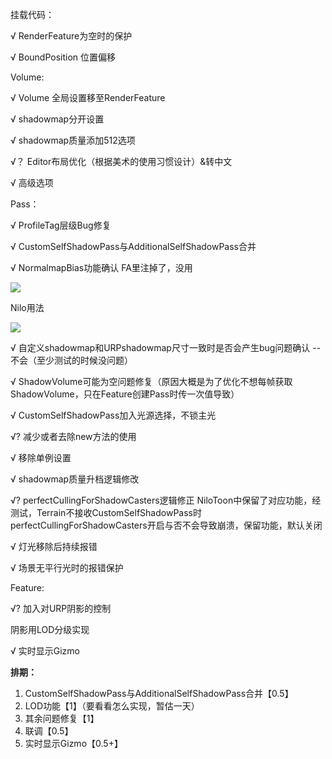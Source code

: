 挂载代码：

√ RenderFeature为空时的保护 

√ BoundPosition 位置偏移



Volume:

√ Volume 全局设置移至RenderFeature

√ shadowmap分开设置

√ shadowmap质量添加512选项

√？ Editor布局优化（根据美术的使用习惯设计）&转中文

√ 高级选项



Pass：

√ ProfileTag层级Bug修复

√ CustomSelfShadowPass与AdditionalSelfShadowPass合并

√ NormalmapBias功能确认   FA里注掉了，没用

![](https://cdn.nlark.com/yuque/0/2024/png/45354151/1723025109940-9a425028-da72-4fea-ae22-0932e61588c4.png)

Nilo用法

![](https://cdn.nlark.com/yuque/0/2024/png/45354151/1723025256894-ddb4d0ca-8156-441d-b389-98e2b030a22f.png)

√ 自定义shadowmap和URPshadowmap尺寸一致时是否会产生bug问题确认 --不会（至少测试的时候没问题）

√ ShadowVolume可能为空问题修复（原因大概是为了优化不想每帧获取ShadowVolume，只在Feature创建Pass时传一次值导致）

√ CustomSelfShadowPass加入光源选择，不锁主光

√? 减少或者去除new方法的使用

√ 移除单例设置

√ shadowmap质量升档逻辑修改

√? perfectCullingForShadowCasters逻辑修正 NiloToon中保留了对应功能，经测试，Terrain不接收CustomSelfShadowPass时perfectCullingForShadowCasters开启与否不会导致崩溃，保留功能，默认关闭

√ 灯光移除后持续报错

√ 场景无平行光时的报错保护



Feature:

√? 加入对URP阴影的控制

阴影用LOD分级实现

√ 实时显示Gizmo



**排期：**

1. CustomSelfShadowPass与AdditionalSelfShadowPass合并【0.5】
2. LOD功能【1】（要看看怎么实现，暂估一天）
3. 其余问题修复【1】
4. 联调【0.5】
5. 实时显示Gizmo【0.5+】

